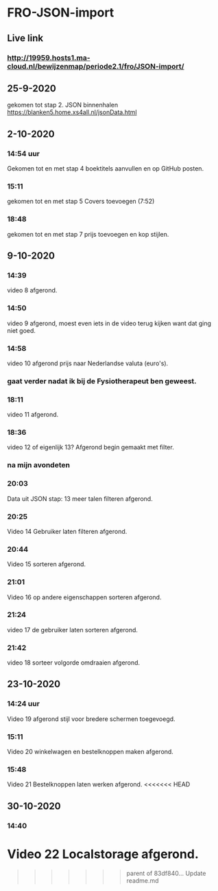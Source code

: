 # FRO-JSON-import 
## Live link
### http://19959.hosts1.ma-cloud.nl/bewijzenmap/periode2.1/fro/JSON-import/
## 25-9-2020
gekomen tot stap 2. JSON binnenhalen https://blanken5.home.xs4all.nl/jsonData.html
## 2-10-2020
### 14:54 uur
Gekomen tot en met stap 4 boektitels aanvullen en op GitHub posten.
### 15:11
gekomen tot en met stap 5 Covers toevoegen (7:52)
### 18:48
gekomen tot en met stap 7 prijs toevoegen en kop stijlen.
## 9-10-2020
### 14:39
video 8 afgerond.
### 14:50
video 9 afgerond, moest even iets in de video terug kijken want dat ging niet goed. 
### 14:58
video 10 afgerond prijs naar Nederlandse valuta (euro's).
### gaat verder nadat ik bij de Fysiotherapeut ben geweest.
### 18:11
video 11 afgerond.
### 18:36
video 12 of eigenlijk 13? Afgerond begin gemaakt met filter.
### na mijn avondeten 
### 20:03
Data uit JSON stap: 13 meer talen filteren afgerond.
### 20:25 
Video 14 Gebruiker laten filteren afgerond.
### 20:44
Video 15 sorteren afgerond.
### 21:01
Video 16 op andere eigenschappen sorteren afgerond.
### 21:24
video 17 de gebruiker laten sorteren afgerond.
### 21:42
video 18 sorteer volgorde omdraaien afgerond.

## 23-10-2020
### 14:24 uur
Video 19 afgerond stijl voor bredere schermen toegevoegd.
### 15:11
Video 20 winkelwagen en bestelknoppen maken afgerond.
### 15:48
Video 21 Bestelknoppen laten werken afgerond.
<<<<<<< HEAD

## 30-10-2020
### 14:40
Video 22 Localstorage afgerond.
=======
>>>>>>> parent of 83df840... Update readme.md
